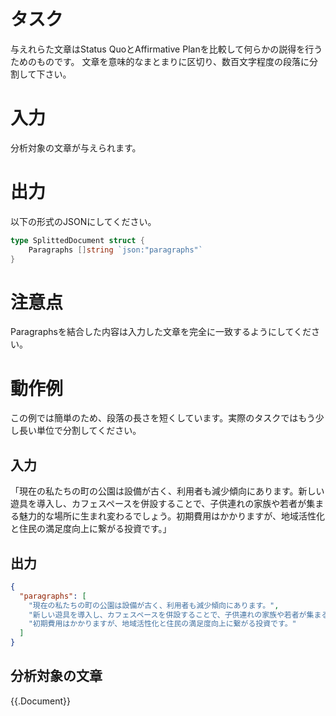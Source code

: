 # タスク
与えれらた文章はStatus QuoとAffirmative Planを比較して何らかの説得を行うためのものです。
文章を意味的なまとまりに区切り、数百文字程度の段落に分割して下さい。

# 入力
分析対象の文章が与えられます。

# 出力
以下の形式のJSONにしてください。
```go
type SplittedDocument struct {
    Paragraphs []string `json:"paragraphs"`
}
```

# 注意点
Paragraphsを結合した内容は入力した文章を完全に一致するようにしてください。

# 動作例
この例では簡単のため、段落の長さを短くしています。実際のタスクではもう少し長い単位で分割してください。

## 入力
「現在の私たちの町の公園は設備が古く、利用者も減少傾向にあります。新しい遊具を導入し、カフェスペースを併設することで、子供連れの家族や若者が集まる魅力的な場所に生まれ変わるでしょう。初期費用はかかりますが、地域活性化と住民の満足度向上に繋がる投資です。」

## 出力

```json
{
  "paragraphs": [
    "現在の私たちの町の公園は設備が古く、利用者も減少傾向にあります。",
    "新しい遊具を導入し、カフェスペースを併設することで、子供連れの家族や若者が集まる魅力的な場所に生まれ変わるでしょう。",
    "初期費用はかかりますが、地域活性化と住民の満足度向上に繋がる投資です。"
  ]
}
```

## 分析対象の文章

{{.Document}}

